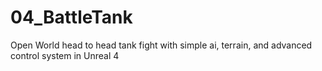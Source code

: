 # 04_BattleTank
Open World head to head tank fight with simple ai, terrain, and advanced control system in Unreal 4
